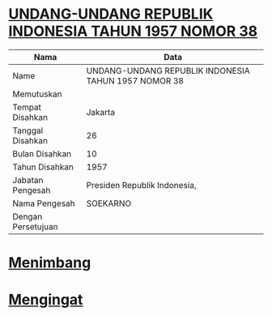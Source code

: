 # [UNDANG-UNDANG REPUBLIK INDONESIA TAHUN 1957 NOMOR 38](http://example.org/legal/document/uu/1957/38)

| Nama | Data |
| ------ | ----- |
|Name|UNDANG-UNDANG REPUBLIK INDONESIA TAHUN 1957 NOMOR 38|
|Memutuskan||
|Tempat Disahkan|Jakarta|
|Tanggal Disahkan|26|
|Bulan Disahkan|10|
|Tahun Disahkan|1957|
|Jabatan Pengesah|Presiden Republik Indonesia,|
|Nama Pengesah|SOEKARNO|
|Dengan Persetujuan||
# [Menimbang](http://example.org/legal/document/uu/1957/38/menimbang)

# [Mengingat](http://example.org/legal/document/uu/1957/38/mengingat)
